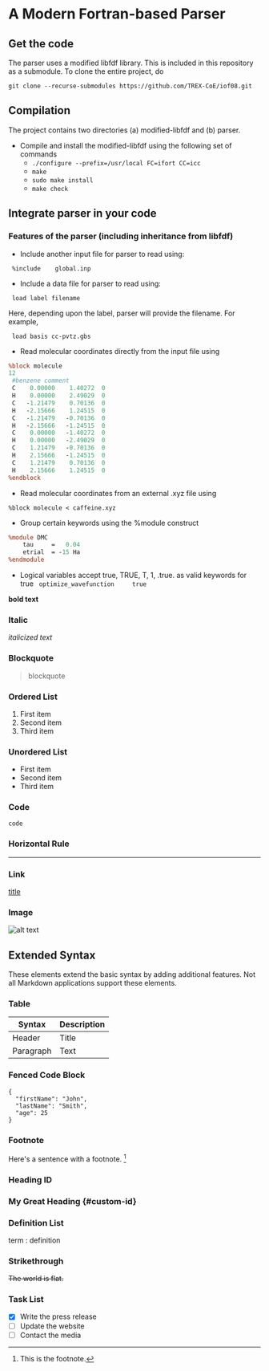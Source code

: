 # A Modern Fortran-based Parser

<!-- Thanks for visiting [The Markdown Guide](https://www.markdownguide.org)!

This Markdown cheat sheet provides a quick overview of all the Markdown syntax elements. It can’t cover every edge case, so if you need more information about any of these elements, refer to the reference guides for [basic syntax](https://www.markdownguide.org/basic-syntax) and [extended syntax](https://www.markdownguide.org/extended-syntax). -->

## Get the code
  The parser uses a modified libfdf library. This is included in this repository as a submodule. To clone the entire project, do

  `git clone --recurse-submodules https://github.com/TREX-CoE/iof08.git`


## Compilation
  The project contains two directories (a) modified-libfdf and (b) parser.

  - Compile and install the modified-libfdf using the following set of commands
    - `./configure --prefix=/usr/local FC=ifort CC=icc `
    - `make`
    - `sudo make install`
    - `make check`


## Integrate parser in your code



### Features of the parser (including inheritance from libfdf)

- Include another input file for parser to read using:

` %include    global.inp`

- Include a data file for parser to read using:

` load label filename`

Here, depending upon the label, parser will provide the filename. For example,

` load basis cc-pvtz.gbs`

- Read molecular coordinates directly from the input file using 

```perl
%block molecule 
12
 #benzene comment
 C    0.00000    1.40272  0
 H    0.00000    2.49029  0
 C   -1.21479    0.70136  0
 H   -2.15666    1.24515  0
 C   -1.21479   -0.70136  0
 H   -2.15666   -1.24515  0
 C    0.00000   -1.40272  0
 H    0.00000   -2.49029  0
 C    1.21479   -0.70136  0
 H    2.15666   -1.24515  0
 C    1.21479    0.70136  0
 H    2.15666    1.24515  0
%endblock
```

- Read molecular coordinates from an external .xyz file using 

` %block molecule < caffeine.xyz `


- Group certain keywords using the %module construct

```perl
%module DMC
    tau     =   0.04
    etrial  = -15 Ha
%endmodule
```

- Logical variables accept true, TRUE, T, 1, .true. as valid keywords for true
` optimize_wavefunction 	true`




**bold text**

### Italic

*italicized text*

### Blockquote

> blockquote

### Ordered List

1. First item
2. Second item
3. Third item

### Unordered List

- First item
- Second item
- Third item

### Code

`code`

### Horizontal Rule

---

### Link

[title](https://www.example.com)

### Image

![alt text](image.jpg)

## Extended Syntax

These elements extend the basic syntax by adding additional features. Not all Markdown applications support these elements.

### Table

| Syntax | Description |
| ----------- | ----------- |
| Header | Title |
| Paragraph | Text |

### Fenced Code Block

```
{
  "firstName": "John",
  "lastName": "Smith",
  "age": 25
}
```

### Footnote

Here's a sentence with a footnote. [^1]

[^1]: This is the footnote.

### Heading ID

### My Great Heading {#custom-id}

### Definition List

term
: definition

### Strikethrough

~~The world is flat.~~

### Task List

- [x] Write the press release
- [ ] Update the website
- [ ] Contact the media
